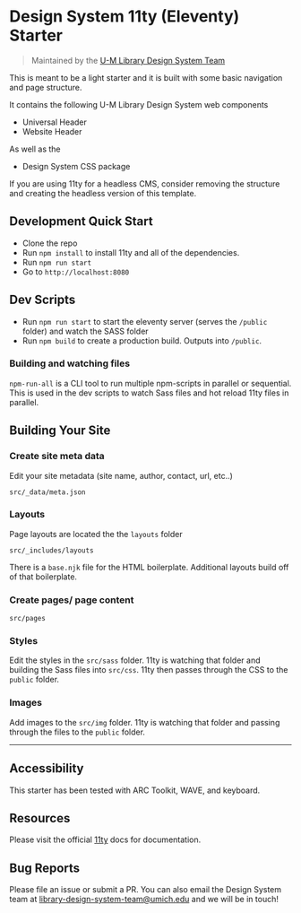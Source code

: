 # Design System 11ty (Eleventy) Starter

> Maintained by the [U-M Library Design System Team](https://design-system.lib.umich.edu/)

This is meant to be a light starter and it is built with some basic navigation and page structure. 

It contains the following U-M Library Design System web components
- Universal Header
- Website Header

As well as the
- Design System CSS package

If you are using 11ty for a headless CMS, consider removing the structure and creating the headless version of this template.

## Development Quick Start

- Clone the repo
- Run `npm install` to install 11ty and all of the dependencies.
- Run `npm run start` 
- Go to `http://localhost:8080`

## Dev Scripts

- Run `npm run start` to start the eleventy server (serves the `/public` folder) and watch the SASS folder
- Run `npm build` to create a production build. Outputs into `/public`.

### Building and watching files

`npm-run-all` is a CLI tool to run multiple npm-scripts in parallel or sequential. This is used in the dev scripts to watch Sass files and hot reload 11ty files in parallel. 

## Building Your Site

### Create site meta data
Edit your site metadata (site name, author, contact, url, etc..)
```
src/_data/meta.json
```

### Layouts

Page layouts are located the the `layouts` folder
```
src/_includes/layouts
```
There is a `base.njk` file for the HTML boilerplate.
Additional layouts build off of that boilerplate.

### Create pages/ page content
```
src/pages
```

### Styles
Edit the styles in the `src/sass` folder. 11ty is watching that folder and building the Sass files into `src/css`. 11ty then passes through the CSS to the `public` folder.

### Images
Add images to the `src/img` folder. 11ty is watching that folder and passing through the files to the `public` folder.

---

## Accessibility
This starter has been tested with ARC Toolkit, WAVE, and keyboard.

## Resources

Please visit the official [11ty](https://www.11ty.dev/docs/) docs for documentation.

## Bug Reports
Please file an issue or submit a PR. You can also email the Design System team at [library-design-system-team@umich.edu](library-design-system-team@umich.edu) and we will be in touch!
